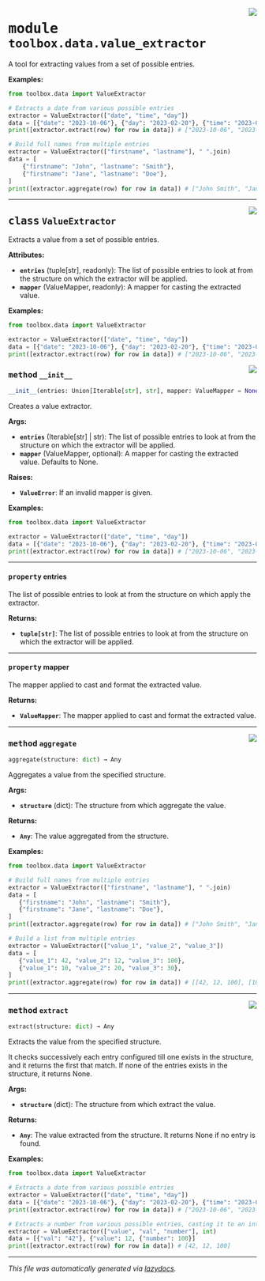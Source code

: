 <!-- markdownlint-disable -->

<a href="../src/toolbox/data/value_extractor.py#L0"><img align="right" style="float:right;" src="https://img.shields.io/badge/-source-cccccc?style=flat-square"></a>

# <kbd>module</kbd> `toolbox.data.value_extractor`
A tool for extracting values from a set of possible entries. 



**Examples:**
 ```python
from toolbox.data import ValueExtractor

# Extracts a date from various possible entries
extractor = ValueExtractor(["date", "time", "day"])
data = [{"date": "2023-10-06"}, {"day": "2023-02-20"}, {"time": "2023-06-12"}]
print([extractor.extract(row) for row in data]) # ["2023-10-06", "2023-02-20", "2023-06-12"]

# Build full names from multiple entries
extractor = ValueExtractor(["firstname", "lastname"], " ".join)
data = [
     {"firstname": "John", "lastname": "Smith"},
     {"firstname": "Jane", "lastname": "Doe"},
]
print([extractor.aggregate(row) for row in data]) # ["John Smith", "Jane Doe"]
``` 



---

<a href="../src/toolbox/data/value_extractor.py#L26"><img align="right" style="float:right;" src="https://img.shields.io/badge/-source-cccccc?style=flat-square"></a>

## <kbd>class</kbd> `ValueExtractor`
Extracts a value from a set of possible entries. 



**Attributes:**
 
 - <b>`entries`</b> (tuple[str], readonly):  The list of possible entries to look at from the structure on which the extractor will be applied. 
 - <b>`mapper`</b> (ValueMapper, readonly):  A mapper for casting the extracted value. 



**Examples:**
 ```python
from toolbox.data import ValueExtractor

extractor = ValueExtractor(["date", "time", "day"])
data = [{"date": "2023-10-06"}, {"day": "2023-02-20"}, {"time": "2023-06-12"}]
print([extractor.extract(row) for row in data]) # ["2023-10-06", "2023-02-20", "2023-06-12"]
``` 

<a href="../src/toolbox/data/value_extractor.py#L44"><img align="right" style="float:right;" src="https://img.shields.io/badge/-source-cccccc?style=flat-square"></a>

### <kbd>method</kbd> `__init__`

```python
__init__(entries: Union[Iterable[str], str], mapper: ValueMapper = None) → None
```

Creates a value extractor. 



**Args:**
 
 - <b>`entries`</b> (Iterable[str] | str):  The list of possible entries to look at from the structure on which the extractor will be applied. 
 - <b>`mapper`</b> (ValueMapper, optional):  A mapper for casting the extracted value. Defaults to None. 



**Raises:**
 
 - <b>`ValueError`</b>:  If an invalid mapper is given. 



**Examples:**
 ```python
from toolbox.data import ValueExtractor

extractor = ValueExtractor(["date", "time", "day"])
data = [{"date": "2023-10-06"}, {"day": "2023-02-20"}, {"time": "2023-06-12"}]
print([extractor.extract(row) for row in data]) # ["2023-10-06", "2023-02-20", "2023-06-12"]
``` 


---

#### <kbd>property</kbd> entries

The list of possible entries to look at from the structure on which apply the extractor. 



**Returns:**
 
 - <b>`tuple[str]`</b>:  The list of possible entries to look at from the structure on which the extractor will be applied. 

---

#### <kbd>property</kbd> mapper

The mapper applied to cast and format the extracted value. 



**Returns:**
 
 - <b>`ValueMapper`</b>:  The mapper applied to cast and format the extracted value. 



---

<a href="../src/toolbox/data/value_extractor.py#L131"><img align="right" style="float:right;" src="https://img.shields.io/badge/-source-cccccc?style=flat-square"></a>

### <kbd>method</kbd> `aggregate`

```python
aggregate(structure: dict) → Any
```

Aggregates a value from the specified structure. 



**Args:**
 
 - <b>`structure`</b> (dict):  The structure from which aggregate the value. 



**Returns:**
 
 - <b>`Any`</b>:  The value aggregated from the structure. 



**Examples:**
 ```python
from toolbox.data import ValueExtractor

# Build full names from multiple entries
extractor = ValueExtractor(["firstname", "lastname"], " ".join)
data = [
    {"firstname": "John", "lastname": "Smith"},
    {"firstname": "Jane", "lastname": "Doe"},
]
print([extractor.aggregate(row) for row in data]) # ["John Smith", "Jane Doe"]

# Build a list from multiple entries
extractor = ValueExtractor(["value_1", "value_2", "value_3"])
data = [
    {"value_1": 42, "value_2": 12, "value_3": 100},
    {"value_1": 10, "value_2": 20, "value_3": 30},
]
print([extractor.aggregate(row) for row in data]) # [[42, 12, 100], [10, 20, 30]]
``` 

---

<a href="../src/toolbox/data/value_extractor.py#L97"><img align="right" style="float:right;" src="https://img.shields.io/badge/-source-cccccc?style=flat-square"></a>

### <kbd>method</kbd> `extract`

```python
extract(structure: dict) → Any
```

Extracts the value from the specified structure. 

It checks successively each entry configured till one exists in the structure, and it returns the first that match. If none of the entries exists in the structure, it returns None. 



**Args:**
 
 - <b>`structure`</b> (dict):  The structure from which extract the value. 



**Returns:**
 
 - <b>`Any`</b>:  The value extracted from the structure. It returns None if no entry is found. 



**Examples:**
 ```python
from toolbox.data import ValueExtractor

# Extracts a date from various possible entries
extractor = ValueExtractor(["date", "time", "day"])
data = [{"date": "2023-10-06"}, {"day": "2023-02-20"}, {"time": "2023-06-12"}]
print([extractor.extract(row) for row in data]) # ["2023-10-06", "2023-02-20", "2023-06-12"]

# Extracts a number from various possible entries, casting it to an integer
extractor = ValueExtractor(["value", "val", "number"], int)
data = [{"val": "42"}, {"value": 12, {"number": 100}]
print([extractor.extract(row) for row in data]) # [42, 12, 100]
``` 




---

_This file was automatically generated via [lazydocs](https://github.com/ml-tooling/lazydocs)._
